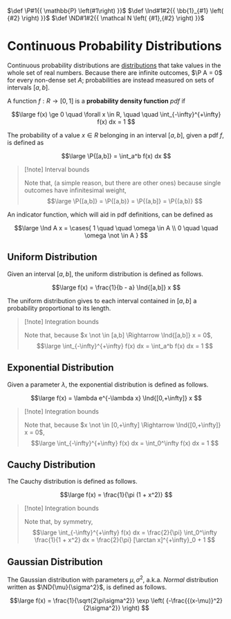 $\def \P#1{{ \mathbb{P} \left(#1\right) }}$
$\def \Ind#1#2{{ \bb{1}_{#1} \left( {#2} \right) }}$
$\def \ND#1#2{{ \mathcal N \left( {#1},{#2} \right) }}$

# Continuous Probability Distributions

Continuous probability distributions are [distributions](/Probability/Random%20Variables/Probability%20Distributions.md) that take values in the whole set of real numbers. Because there are infinite outcomes, $\P A = 0$ for every non-dense set $A$; probabilities are instead measured on sets of intervals $[a,b]$.

A function $f : R \rightarrow [0,1]$ is a **probability density function** *pdf* if

$$\large
	f(x) \ge 0 \quad \forall x \in R,
	\quad \quad
	\int_{-\infty}^{+\infty} f(x) dx = 1
$$

The probability of a value $x \in R$ belonging in an interval $[a,b]$, given a pdf $f$, is defined as

$$\large
	\P{[a,b]} = \int_a^b f(x) dx
$$

> [!note] Interval bounds
> 
> Note that, (a simple reason, but there are other ones) because single outcomes have infinitesimal weight,
> $$\large
> 	\P{[a,b]} = \P{[a,b)} = \P{(a,b]} = \P{(a,b)}
> $$

An indicator function, which will aid in pdf definitions, can be defined as

$$\large
	\Ind A x = \cases{
		1 \quad \quad \omega \in A \\
		0 \quad \quad \omega \not \in A
	}
$$

## Uniform Distribution

Given an interval $[a,b]$, the uniform distribution is defined as follows.

$$\large
	f(x) = \frac{1}{b - a} \Ind{[a,b]} x
$$

The uniform distribution gives to each interval contained in $[a,b]$ a probability proportional to its length.

> [!note] Integration bounds
> 
> Note that, because $x \not \in [a,b] \Rightarrow \Ind{[a,b]} x = 0$,
> $$\large
> 	\int_{-\infty}^{+\infty} f(x) dx =
> 	\int_a^b f(x) dx = 1
> $$

## Exponential Distribution

Given a parameter $\lambda$, the exponential distribution is defined as follows.

$$\large
	f(x) = \lambda e^{-\lambda x} \Ind{[0,+\infty]} x
$$

> [!note] Integration bounds
> 
> Note that, because $x \not \in [0,+\infty] \Rightarrow \Ind{[0,+\infty]} x = 0$,
> $$\large
> 	\int_{-\infty}^{+\infty} f(x) dx =
> 	\int_0^\infty f(x) dx = 1
> $$

## Cauchy Distribution

The Cauchy distribution is defined as follows.

$$\large
	f(x) = \frac{1}{\pi (1 + x^2)}
$$

> [!note] Integration bounds
> 
> Note that, by symmetry,
> $$\large
> 	\int_{-\infty}^{+\infty} f(x) dx =
> 	\frac{2}{\pi} \int_0^\infty \frac{1}{1 + x^2} dx =
> 	\frac{2}{\pi} [\arctan x]^{+\infty}_0 + 1
> $$

## Gaussian Distribution

The Gaussian distribution with parameters $\mu,\sigma^2$, a.k.a. *Normal* distribution written as $\ND{\mu}{\sigma^2}$, is defined as follows.

$$\large
	f(x) = \frac{1}{\sqrt{2\pi\sigma^2}}
	\exp \left( {-\frac{{(x-\mu)}^2}{2\sigma^2}} \right)
$$
